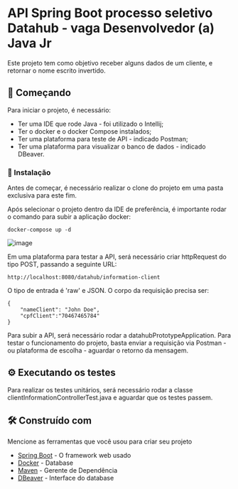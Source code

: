# API Spring Boot processo seletivo Datahub - vaga Desenvolvedor (a) Java Jr

Este projeto tem como objetivo receber alguns dados de um cliente, e retornar o nome escrito invertido. 

## 🚀 Começando
Para iniciar o projeto, é necessário:
 - Ter uma IDE que rode Java - foi utilizado o Intellij;
 - Ter o docker e o docker Compose instalados;
 - Ter uma plataforma para teste de API - indicado Postman;
 - Ter uma plataforma para visualizar o banco de dados - indicado DBeaver.

### 🔧 Instalação

Antes de começar, é necessário realizar o clone do projeto em uma pasta exclusiva para este fim. 

Após selecionar o projeto dentro da IDE de preferência, é importante rodar o comando para subir a aplicação docker: 
```
docker-compose up -d
```
 ![image](https://github.com/RaquelSPereira/datahub-processo-seletivo-vaga-backend-junior/assets/106705759/870a2d35-c4ac-4d16-8843-a08ee7eb225b)

Em uma plataforma para testar a API, será necessário criar httpRequest do tipo POST, passando a seguinte URL:

```
http://localhost:8080/datahub/information-client
```
O tipo de entrada é 'raw' e JSON.
O corpo da requisição precisa ser: 

```
{
    "nameClient": "John Doe",
    "cpfClient":"70467465784"
}
```

Para subir a API, será necessário rodar a datahubPrototypeApplication.
Para testar o funcionamento do projeto, basta enviar a requisição via Postman - ou plataforma de escolha - aguardar o retorno da mensagem.

## ⚙️ Executando os testes
Para realizar os testes unitários, será necessário rodar a classe clientInformationControllerTest.java e aguardar que os testes passem. 

## 🛠️ Construído com

Mencione as ferramentas que você usou para criar seu projeto

* [Spring Boot](https://spring.io/projects/spring-boot) - O framework web usado
* [Docker](https://spring.io/projects/spring-boot) - Database
* [Maven](https://maven.apache.org/) - Gerente de Dependência
* [DBeaver](https://dbeaver.io/) - Interface do database

